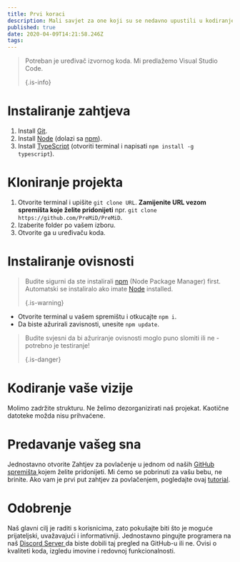 ```yaml
---
title: Prvi koraci
description: Mali savjet za one koji su se nedavno upustili u kodiranje
published: true
date: 2020-04-09T14:21:58.246Z
tags:
---
```


> Potreban je uređivač izvornog koda. Mi predlažemo Visual Studio Code. 
> 
> {.is-info}

# Instaliranje zahtjeva
1. Install [Git](https://git-scm.com/).
2. Install [Node](https://nodejs.org/en/) (dolazi sa [npm](https://www.npmjs.com/)).
3. Install [TypeScript](https://www.typescriptlang.org/index.html#download-links) (otvoriti terminal i napisati `npm install -g typescript`).

# Kloniranje projekta
1. Otvorite terminal i upišite `git clone URL`. **Zamijenite URL vezom spremišta koje želite pridonijeti** npr. `git clone https://github.com/PreMiD/PreMiD`.
2. Izaberite folder po vašem izboru.
3. Otvorite ga u uređivaču koda.

# Instaliranje ovisnosti
> Budite sigurni da ste instalirali [npm](https://www.npmjs.com/) (Node Package Manager) first. Automatski se instaliralo ako imate [Node](https://nodejs.org/en/) installed. 
> 
> {.is-warning}

- Otvorite terminal u vašem spremištu i otkucajte ` npm i `.
- Da biste ažurirali zavisnosti, unesite ` npm update `.

> Budite svjesni da bi ažuriranje ovisnosti moglo puno slomiti ili ne - potrebno je testiranje! 
> 
> {.is-danger}

# Kodiranje vaše vizije
Molimo zadržite strukturu. Ne želimo dezorganizirati naš projekat. Kaotične datoteke možda nisu prihvaćene.

# Predavanje vašeg sna
Jednostavno otvorite Zahtjev za povlačenje u jednom od naših [ GitHub spremišta ](https://github.com/PreMiD/) kojem želite pridonijeti. Mi ćemo se pobrinuti za vašu bebu, ne brinite. Ako vam je prvi put zahtjev za povlačenjem, pogledajte ovaj [ tutorial](https://help.github.com/en/articles/creating-a-pull-request).

# Odobrenje
Naš glavni cilj je raditi s korisnicima, zato pokušajte biti što je moguće prijateljski, uvažavajući i informativniji. Jednostavno pingujte programera na naš [ Discord Server ](https://discord.gg/WvfVZ8T) da biste dobili taj pregled na GitHub-u ili ne. Ovisi o kvaliteti koda, izgledu imovine i redovnoj funkcionalnosti.